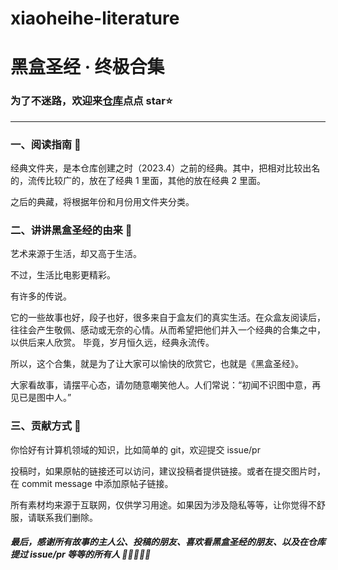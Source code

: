 # xiaoheihe-literature

# 黑盒圣经 · 终极合集

### 为了不迷路，欢迎来[仓库](https://github.com/heygsc/xiaoheihe-literature)点点 star⭐

---

### 一、阅读指南 🧭

经典文件夹，是本仓库创建之时（2023.4）之前的经典。其中，把相对比较出名的，流传比较广的，放在了经典 1 里面，其他的放在经典 2 里面。

之后的典藏，将根据年份和月份用文件夹分类。

### 二、讲讲黑盒圣经的由来 🚀

艺术来源于生活，却又高于生活。

不过，生活比电影更精彩。

有许多的传说。

它的一些故事也好，段子也好，很多来自于盒友们的真实生活。在众盒友阅读后，往往会产生敬佩、感动或无奈的心情。从而希望把他们并入一个经典的合集之中，以供后来人欣赏。
毕竟，岁月恒久远，经典永流传。

所以，这个合集，就是为了让大家可以愉快的欣赏它，也就是《黑盒圣经》。

大家看故事，请摆平心态，请勿随意嘲笑他人。人们常说：“初闻不识图中意，再见已是图中人。”

### 三、贡献方式 🎨

你恰好有计算机领域的知识，比如简单的 git，欢迎提交 issue/pr

投稿时，如果原帖的链接还可以访问，建议投稿者提供链接。或者在提交图片时，在 commit message 中添加原帖子链接。

所有素材均来源于互联网，仅供学习用途。如果因为涉及隐私等等，让你觉得不舒服，请联系我们删除。

##### 最后，感谢所有故事的主人公、投稿的朋友、喜欢看黑盒圣经的朋友、以及在仓库提过 issue/pr 等等的所有人 🎉🎉🎉🎉🎉
